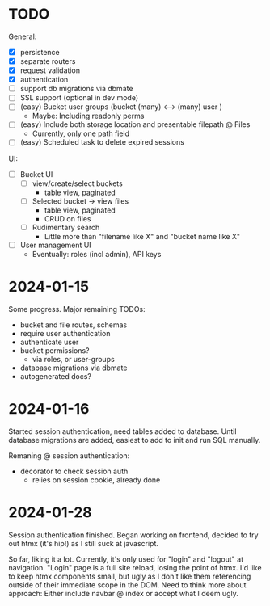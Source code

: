 # TODO

General:

- [x] persistence
- [x] separate routers
- [x] request validation
- [x] authentication
- [ ] support db migrations via dbmate
- [ ] SSL support (optional in dev mode)
- [ ] (easy) Bucket user groups (bucket (many) <--> (many) user )
    - Maybe: Including readonly perms
- [ ] (easy) Include both storage location and presentable filepath @ Files
    - Currently, only one path field
- [ ] (easy) Scheduled task to delete expired sessions

UI:

- [ ] Bucket UI
    - [ ] view/create/select buckets
        - table view, paginated
    - [ ] Selected bucket -> view files
        - table view, paginated
        - CRUD on files
    - [ ] Rudimentary search
        - Little more than "filename like X" and "bucket name like X"
- [ ] User management UI
    - Eventually: roles (incl admin), API keys

# 2024-01-15

Some progress. Major remaining TODOs:
- bucket and file routes, schemas
- require user authentication
- authenticate user
- bucket permissions?
    - via roles, or user-groups
- database migrations via dbmate
- autogenerated docs?

# 2024-01-16

Started session authentication, need tables added to database. Until database
migrations are added, easiest to add to init and run SQL manually.

Remaning @ session authentication:
- decorator to check session auth
    - relies on session cookie, already done

# 2024-01-28

Session authentication finished. Began working on frontend, decided to try out
htmx (it's hip!) as I still suck at javascript.

So far, liking it a lot. Currently, it's only used for "login" and "logout" at
navigation. "Login" page is a full site reload, losing the point of htmx. I'd
like to keep htmx components small, but ugly as I don't like them referencing
outside of their immediate scope in the DOM. Need to think more about approach:
Either include navbar @ index or accept what I deem ugly.

